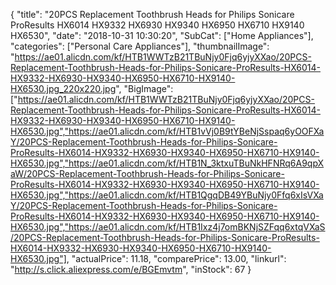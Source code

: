 {
	"title": "20PCS Replacement Toothbrush Heads for Philips Sonicare ProResults HX6014 HX9332 HX6930 HX9340 HX6950 HX6710 HX9140 HX6530",
	"date": "2018-10-31 10:30:20",
	"SubCat": ["Home Appliances"],
	"categories": ["Personal Care Appliances"],
	"thumbnailImage": "https://ae01.alicdn.com/kf/HTB1WWTzB21TBuNjy0Fjq6yjyXXao/20PCS-Replacement-Toothbrush-Heads-for-Philips-Sonicare-ProResults-HX6014-HX9332-HX6930-HX9340-HX6950-HX6710-HX9140-HX6530.jpg_220x220.jpg",
	"BigImage": ["https://ae01.alicdn.com/kf/HTB1WWTzB21TBuNjy0Fjq6yjyXXao/20PCS-Replacement-Toothbrush-Heads-for-Philips-Sonicare-ProResults-HX6014-HX9332-HX6930-HX9340-HX6950-HX6710-HX9140-HX6530.jpg","https://ae01.alicdn.com/kf/HTB1vVj0B9tYBeNjSspaq6yOOFXaY/20PCS-Replacement-Toothbrush-Heads-for-Philips-Sonicare-ProResults-HX6014-HX9332-HX6930-HX9340-HX6950-HX6710-HX9140-HX6530.jpg","https://ae01.alicdn.com/kf/HTB1N_3ktxuTBuNkHFNRq6A9qpXaW/20PCS-Replacement-Toothbrush-Heads-for-Philips-Sonicare-ProResults-HX6014-HX9332-HX6930-HX9340-HX6950-HX6710-HX9140-HX6530.jpg","https://ae01.alicdn.com/kf/HTB1QgqDB49YBuNjy0Ffq6xIsVXaY/20PCS-Replacement-Toothbrush-Heads-for-Philips-Sonicare-ProResults-HX6014-HX9332-HX6930-HX9340-HX6950-HX6710-HX9140-HX6530.jpg","https://ae01.alicdn.com/kf/HTB1Ixz4j7omBKNjSZFqq6xtqVXaS/20PCS-Replacement-Toothbrush-Heads-for-Philips-Sonicare-ProResults-HX6014-HX9332-HX6930-HX9340-HX6950-HX6710-HX9140-HX6530.jpg"],
	"actualPrice": 11.18,
	"comparePrice": 13.00,
	"linkurl": "http://s.click.aliexpress.com/e/BGEmvtm",
	"inStock": 67
}
